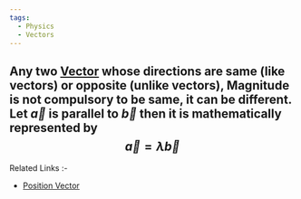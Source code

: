 ```yaml
---
tags:
  - Physics
  - Vectors
---
```

Any two [Vector](Vector.md) whose directions are same (like vectors) or opposite (unlike vectors), Magnitude is not compulsory to be same, it can be different.
Let $\vec{a}$ is parallel to $\vec{b}$ then it is mathematically represented by 
$$
\vec{a} = \lambda \vec{b}
$$
---
Related Links :-
- [Position Vector](Position%20Vector.md) 